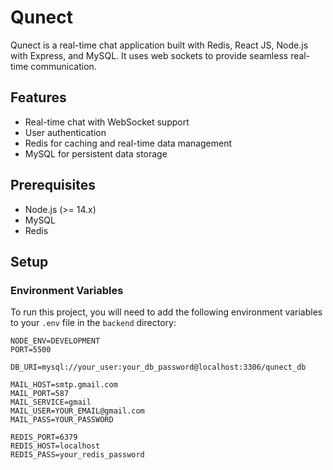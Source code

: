 # Qunect

Qunect is a real-time chat application built with Redis, React JS, Node.js with Express, and MySQL. It uses web sockets to provide seamless real-time communication.

## Features

- Real-time chat with WebSocket support
- User authentication
- Redis for caching and real-time data management
- MySQL for persistent data storage

## Prerequisites

- Node.js (>= 14.x)
- MySQL
- Redis

## Setup

### Environment Variables

To run this project, you will need to add the following environment variables to your `.env` file in the `backend` directory:

```env
NODE_ENV=DEVELOPMENT
PORT=5500

DB_URI=mysql://your_user:your_db_password@localhost:3306/qunect_db

MAIL_HOST=smtp.gmail.com
MAIL_PORT=587
MAIL_SERVICE=gmail
MAIL_USER=YOUR_EMAIL@gmail.com
MAIL_PASS=YOUR_PASSWORD

REDIS_PORT=6379
REDIS_HOST=localhost
REDIS_PASS=your_redis_password


